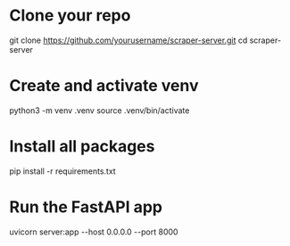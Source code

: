 # Clone your repo

git clone https://github.com/yourusername/scraper-server.git
cd scraper-server

# Create and activate venv

python3 -m venv .venv
source .venv/bin/activate

# Install all packages

pip install -r requirements.txt

# Run the FastAPI app

uvicorn server:app --host 0.0.0.0 --port 8000
